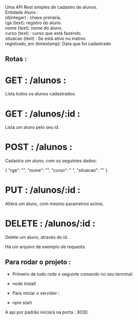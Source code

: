 
Uma API Rest simples de cadastro de alunos. <br>
Entidade Aluno : <br>
id(integer) : chave primária.<br>
rga (text): registro do aluno.<br>
nome (text): nome do aluno.<br>
curso (text) : curso que está fazendo.<br>
situacao (text) : Se está ativo ou inativo. <br>
registrado_em (timestamp): Data que foi cadastrado<br>

## Rotas : 

# GET : /alunos : 
Lista todos os alunos cadastrados.

# GET : /alunos/:id :
Lista um aluno pelo seu id.

# POST : /alunos :
Cadastra um aluno, com os seguintes dados: 

{
	 "rga": "",
   "nome": "",
   "curso": " ",
   "situacao": ""
}

# PUT : /alunos/:id : 
Altera um aluno, com mesmo parametros acima.

# DELETE : /alunos/:id : 
Delete um aluno, através do id.


Há um arquivo de exemplo de requests.

## Para rodar o projeto : 

* Primeiro de tudo rode o seguinte comando no seu terminal: 

 - node install

 * Para iniciar o servidor :
  - npm start 

  A api por padrão iniciará na porta : 3030.

